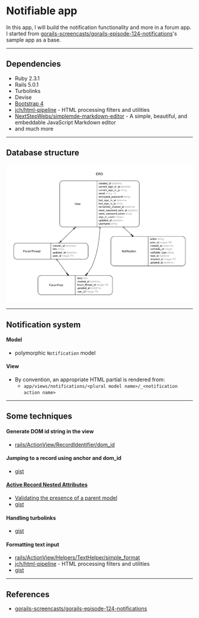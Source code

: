 # Notifiable app

In this app, I will build the notification functionality and more in a forum app.
I started from [gorails-screencasts/gorails-episode-124-notifications](https://github.com/gorails-screencasts/gorails-episode-124-notifications)'s
sample app as a base.

---

## Dependencies
- Ruby 2.3.1
- Rails 5.0.1
- Turbolinks
- Devise
- [Bootstrap 4](https://v4-alpha.getbootstrap.com/getting-started/introduction/)
- [jch/html-pipeline](https://github.com/jch/html-pipeline) - HTML processing filters and utilities
- [NextStepWebs/simplemde-markdown-editor](https://github.com/NextStepWebs/simplemde-markdown-editor) - A simple, beautiful, and embeddable JavaScript Markdown editor
- and much more

---

## Database structure

![](erd/erd.jpg)

---

## Notification system

#### Model
- polymorphic `Notification` model

#### View
- By convention, an appropriate HTML partial is rendered from:
  + `app/views/notifications/<plural model name>/_<notification action name>`

---

## Some techniques

#### Generate DOM id string in the view
- [rails/ActionView/RecordIdentifier/dom_id](http://apidock.com/rails/ActionView/RecordIdentifier/dom_id)

#### Jumping to a record using anchor and dom_id
- [gist](https://gist.github.com/mnishiguchi/a47c9f2391271f184dadcd5cbdabae5b)

#### [Active Record Nested Attributes](http://api.rubyonrails.org/classes/ActiveRecord/NestedAttributes/ClassMethods.html)
- [Validating the presence of a parent model](http://api.rubyonrails.org/classes/ActiveRecord/NestedAttributes/ClassMethods.html#module-ActiveRecord::NestedAttributes::ClassMethods-label-Validating+the+presence+of+a+parent+model)
- [gist](https://gist.github.com/mnishiguchi/1206840d369056a3075421005d6f8dc4)

#### Handling turbolinks
- [gist](https://gist.github.com/mnishiguchi/3baff31bc2c1f401e73abb206ae35501)

#### Formatting text input

- [rails/ActionView/Helpers/TextHelper/simple_format](http://apidock.com/rails/ActionView/Helpers/TextHelper/simple_format)
- [jch/html-pipeline](https://github.com/jch/html-pipeline) - HTML processing filters and utilities
- [gist](https://gist.github.com/mnishiguchi/583e420f697a72300e5b801e1c389287)

---

## References

- [gorails-screencasts/gorails-episode-124-notifications](https://github.com/gorails-screencasts/gorails-episode-124-notifications)
